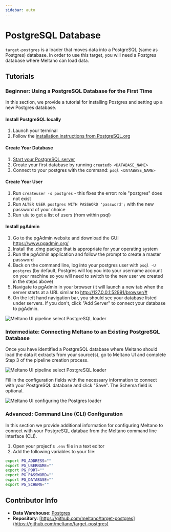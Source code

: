 ```yaml
---
sidebar: auto
---
```


# PostgreSQL Database

`target-postgres` is a loader that moves data into a PostgreSQL (same as Postgres) database. In order to use this target, you will need a Postgres database where Meltano can load data.

## Tutorials

### Beginner: Using a PostgreSQL Database for the First Time

In this section, we provide a tutorial for installing Postgres and setting up a new Postgres database.

#### Install PostgreSQL locally

1. Launch your terminal
1. Follow the [installation instructions from PostgreSQL.org](https://www.postgresql.org/download/macosx/)

#### Create Your Database

1. [Start your PostgreSQL server](https://tableplus.io/blog/2018/10/how-to-start-stop-restart-postgresql-server.html)
1. Create your first database by running `createdb <DATABASE_NAME>`
1. Connect to your postgres with the command: `psql <DATABASE_NAME>`

#### Create Your User

1. Run `createuser -s postgres` - this fixes the error: role "postgres" does not exist
1. Run `ALTER USER postgres WITH PASSWORD 'password';` with the new password of your choice
1. Run `\du` to get a list of users (from within psql)

#### Install pgAdmin

1. Go to the pgAdmin website and download the GUI https://www.pgadmin.org/
1. Install the .dmg packge that is appropriate for your operating system
1. Run the pgAdmin application and follow the prompt to create a master password
1. Back on the command line, log into your postgres user with `psql -U postgres` (by default, Postgres will log you into your username account on your machine so you will need to switch to the new user we created in the steps above)
1. Navigate to pgAdmin in your browser (it will launch a new tab when the server starts at a URL similar to http://127.0.0.1:52991/browser/#
1. On the left hand navigation bar, you should see your database listed under servers. If you don't, click "Add Server" to connect your database to pgAdmin.

![Meltano UI pipeline select PostgreSQL loader](/screenshots/pgadmin-starter-screen.png)

### Intermediate: Connecting Meltano to an Existing PostgreSQL Database

Once you have identified a PostgreSQL database where Meltano should load the data it extracts from your source(s), go to Meltano UI and complete Step 3 of the pipeline creation process.

![Meltano UI pipeline select PostgreSQL loader](/screenshots/meltano-ui-load-postgres.png)

Fill in the configuration fields with the necessary information to connect with your PostgreSQL database and click "Save". The Schema field is optional.

![Meltano UI configuring the Postgres loader](/screenshots/meltano-postgres-loader-config.png)

### Advanced: Command Line (CLI) Configuration

In this section we provide additional information for configuring Meltano to connect with your PostgreSQL databae from the Meltano command line interface (CLI).

1. Open your project's `.env` file in a text editor
1. Add the following variables to your file:

```bash
export PG_ADDRESS=""
export PG_USERNAME=""
export PG_PORT=""
export PG_PASSWORD=""
export PG_DATABASE=""
export PG_SCHEMA=""
```

## Contributor Info

- **Data Warehouse**: [Postgres](https://www.postgresql.org/)
- **Repository**: [https://github.com/meltano/target-postgres](https://github.com/meltano/target-postgres)
